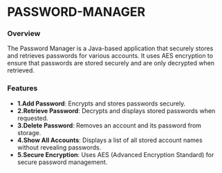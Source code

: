 # PASSWORD-MANAGER
### Overview
   The Password Manager is a Java-based application that securely stores and retrieves passwords for various accounts. It uses AES encryption to ensure that passwords are stored securely and are only decrypted when retrieved.
### Features
- **1.Add Password**:
Encrypts and stores passwords securely.
- **2.Retrieve Password**:
Decrypts and displays stored passwords when requested.
- **3.Delete Password**:
Removes an account and its password from storage.
- **4.Show All Accounts**:
Displays a list of all stored account names without revealing passwords.
- **5.Secure Encryption**:
Uses AES (Advanced Encryption Standard) for secure password management.
